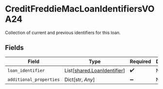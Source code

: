 # CreditFreddieMacLoanIdentifiersVOA24

Collection of current and previous identifiers for this loan.


## Fields

| Field                                                                | Type                                                                 | Required                                                             | Description                                                          |
| -------------------------------------------------------------------- | -------------------------------------------------------------------- | -------------------------------------------------------------------- | -------------------------------------------------------------------- |
| `loan_identifier`                                                    | List[[shared.LoanIdentifier](../../models/shared/loanidentifier.md)] | :heavy_check_mark:                                                   | N/A                                                                  |
| `additional_properties`                                              | Dict[str, *Any*]                                                     | :heavy_minus_sign:                                                   | N/A                                                                  |